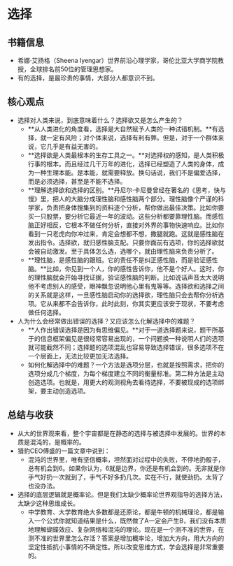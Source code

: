 # 选择

## 书籍信息

- 希娜·艾扬格（Sheena Iyengar）世界前沿心理学家，哥伦比亚大学商学院教授，全球排名前50位的管理思想家。
- 有的选择，是最珍贵的事情，大部分人都意识不到。

## 核心观点

- 选择对人类来说，到底意味着什么？选择欲又是怎么产生的？
  - **从人类进化的角度看，选择是大自然赋予人类的一种试错机制。**有选择，就一定有风险；对个体来说，选择有利有弊。但是，对于一个群体来说，它几乎是有益无害的。
  - **选择欲是人类最根本的生存工具之一。**对选择权的感知，是人类积极行事的根本。而且经过几干万年的进化，选择已经塑造了人类的身体，成为一种生理本能。是本能，就需要释放。换句话说，我们不是偏爱选择，而是必须选择，甚至是不能不选择。
  - **理解选择欲和选择的区别。**丹尼尔·卡尼曼曾经在著名的《思考，快与慢》里，把人的大脑分成理性脑和感性脑两个部分。理性脑像个严谨的科学家，负责把身体搜集到的资料逐个分析，帮你做出最佳决策。比如你要买一只股票，要分析它最近一年的波动。这些分析都要靠理性脑。而感性脑正好相反，它根本不做任何分析，直接对外界的事物快速响应。比如你看到一只老虎向你冲过来，肯定会想都不想，撒腿就跑。这就是感性脑在发出指令。选择欲，就归感性脑支配。只要你面前有选项，你的选择欲就会被自动激发。至于具体怎么选，选哪个，就由理性脑来负责分析了。
  - **理性脑，是感性脑的跟班。它的责任不是纠正感性脑，而是验证感性脑。**比如，你见到一个人，你的感性告诉你，他不是个好人。这时，你的理性脑就会开始寻找证据，验证感性脑的判断。比如说话声音太大说明他不考虑别人的感受，眼神飘忽说明他心里有鬼等等。选择欲和选择之间的关系就是这样，一旦感性脑启动你的选择欲，理性脑只会去帮你分析选项。它从来都不会告诉你，此时此刻，你其实更应该安于现状，不要考虑做任何选择。
- 人为什么会经常做出错误的选择？又应该怎么化解选择中的难题？
  - **人作出错误选择是因为有思维偏见。**对于一道选择题来说，题干所基于的信息框架偏见是很经常容易出现的，一个问题换一种说明人们的选项就可能截然不同；选择题的选项混乱也容易导致选择错误，很多选项不在一个层面上，无法比较更加无法选择。
  - 如何化解选择中的难题？一个方法是选项分层，也就是按照需求，把你的选项分成几个梯度，为每个梯度建立不同的衡量标准。第二种方法是主动创造选项。也就是，用更大的观测视角去看待选择，不要被现成的选项绑架，要主动创造选项。

## 总结与收获

- 从大的世界观来看，整个宇宙都是在静态的选择与被选择中发展的。世界的本质是混沌的，是概率的。
- 猎豹CEO傅盛的一篇文章中说到：
  - 混沌的世界里，唯有坚信概率，坦然面对过程中的失败，不停地扔骰子，总有机会到6。如果你认为，6就是边界，你还是有机会到的。无非就是你手气好扔一次就到了，手气不好多扔几次。实在不行，就使劲扔。太背了也没办法。
- 选择的底层逻辑就是概率论。但是我们太缺少概率论世界观指导的选择方法，太缺少这种思维成长。
  - 中学教育、大学教育绝大多数都是还原论，都是牛顿的机械理论，都是输入一个公式你就知道结果是什么，既然做了A一定会产生B，我们没有本质地理解蝴蝶效应、复杂网络和混沌的理论。现在是一个测不准的世界，在测不准的世界里怎么存活？答案是增加概率论，增加大方向，用大方向的坚定性抵抗小事情的不确定性。所以改变思维方式，学会选择是非常重要的。
